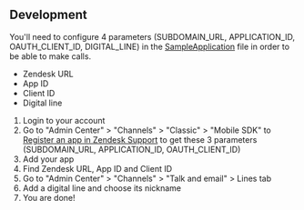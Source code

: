 ## Development

You'll need to configure 4 parameters (SUBDOMAIN_URL, APPLICATION_ID, OAUTH_CLIENT_ID, DIGITAL_LINE) in the [SampleApplication](https://github.com/zendesk/android_sdk_demo_apps/blob/master/talk_sample/src/main/java/com/zendesk/talk/sample/SampleApplication.kt) file in order to be able to make calls.
- Zendesk URL 
- App ID 
- Client ID
- Digital line

1. Login to your account
2. Go to "Admin Center" > "Channels" > "Classic" > "Mobile SDK" to [Register an app in Zendesk Support](https://developer.zendesk.com/documentation/classic-web-widget-sdks/talk-sdk/android/getting_started/#registering-your-app-in-zendesk-support) to get these 3 parameters (SUBDOMAIN_URL, APPLICATION_ID, OAUTH_CLIENT_ID)
3. Add your app
4. Find Zendesk URL, App ID and Client ID
5. Go to "Admin Center" > "Channels" > "Talk and email" > Lines tab
6. Add a digital line and choose its nickname
7. You are done!